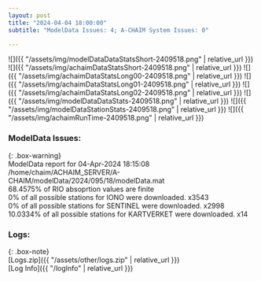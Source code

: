 ```yaml
---
layout: post
title: "2024-04-04 18:00:00"
subtitle: "ModelData Issues: 4; A-CHAIM System Issues: 0"

---
```


![]({{ "/assets/img/modelDataDataStatsShort-2409518.png" | relative_url }})
![]({{ "/assets/img/achaimDataStatsShort-2409518.png" | relative_url }})
![]({{ "/assets/img/achaimDataStatsLong00-2409518.png" | relative_url }})
![]({{ "/assets/img/achaimDataStatsLong01-2409518.png" | relative_url }})
![]({{ "/assets/img/achaimDataStatsLong02-2409518.png" | relative_url }})
![]({{ "/assets/img/modelDataDataStats-2409518.png" | relative_url }})
![]({{ "/assets/img/modelDataStationStats-2409518.png" | relative_url }})
![]({{ "/assets/img/achaimRunTime-2409518.png" | relative_url }})


### ModelData Issues:  
  
{: .box-warning}  
 ModelData report for 04-Apr-2024 18:15:08   
 /home/chaim/ACHAIM_SERVER/A-CHAIM/modelData/2024/095/18/modelData.mat   
 68.4575% of RIO absoprtion values are finite   
 0% of all possible stations for IONO were downloaded. x3543   
 0% of all possible stations for SENTINEL were downloaded. x2998   
 10.0334% of all possible stations for KARTVERKET were downloaded. x14   
  


### Logs:  
  
{: .box-note}  
[Logs.zip]({{ "/assets/other/logs.zip" | relative_url }})  
[Log Info]({{ "/logInfo" | relative_url }})  
